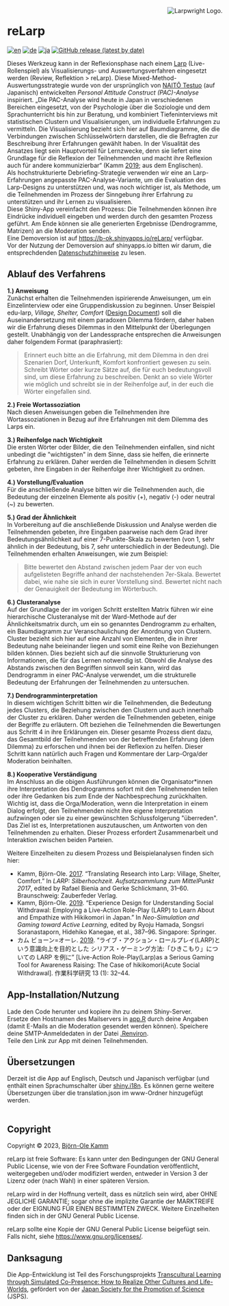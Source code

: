 <picture>
  <source media="(prefers-color-scheme: dark)" srcset="https://www.larpwright.online/assets/rl-logo_wh.png">
  <source media="(prefers-color-scheme: light)" srcset="https://www.larpwright.online/assets/rl-logo_bl.png">
  <img align="right" alt="Larpwright Logo." src="https://www.larpwright.online/assets/rl-logo_bl.png">
</picture>

# reLarp
[![en](https://img.shields.io/badge/lang-en-blue.svg)](README.md)
[![de](https://img.shields.io/badge/lang-de-green.svg)](README.de.md)
[![ja](https://img.shields.io/badge/lang-ja-red.svg)](README.ja.md)
[![GitHub release (latest by date)](https://img.shields.io/github/v/release/larpgit/relarp?color=lightgrey&label=version&logo=github)](https://github.com/larpGit/relarp/releases/latest)

Dieses Werkzeug kann in der Reflexionsphase nach einem [Larp](https://nordiclarp.org/wiki/Larp) (Live-Rollenspiel) als Visualisierungs- und Auswertungsverfahren eingesetzt werden (Review, Reflektion > reLarp). Diese Mixed-Method-Auswertungsstrategie wurde von der ursprünglich von [NAITŌ Testuo](https://pacanalysis.jimdofree.com/) (auf Japanisch) entwickelten *Personal Attitude Construct (PAC)-Analyse* inspiriert. „Die PAC-Analyse wird heute in Japan in verschiedenen Bereichen eingesetzt, von der Psychologie über die Soziologie und dem Sprachunterricht bis hin zur Beratung, und kombiniert Tiefeninterviews mit statistischen Clustern und Visualisierungen, um individuelle Erfahrungen zu vermitteln. Die Visualisierung bezieht sich hier auf Baumdiagramme, die die Verbindungen zwischen Schlüsselwörtern darstellen, die die Befragten zur Beschreibung ihrer Erfahrungen gewählt haben. In der Visualität des Ansatzes liegt sein Hauptvorteil für Lernzwecke, denn sie liefert eine Grundlage für die Reflexion der Teilnehmenden und macht ihre Reflexion auch für andere kommunizierbar“ (Kamm [2019](https://doi.org/10.1007/978-981-13-8039-6_36); aus dem Englischen). <br/>
Als hochstrukturierte Debriefing-Strategie verwenden wir eine an Larp-Erfahrungen angepasste PAC-Analyse-Variante, um die Evaluation des Larp-Designs zu unterstützen und, was noch wichtiger ist, als Methode, um die Teilnehmenden im Prozess der Sinngebung ihrer Erfahrung zu unterstützen und ihr Lernen zu visualisieren. <br/>
Diese Shiny-App vereinfacht den Prozess: Die Teilnehmenden können ihre Eindrücke individuell eingeben und werden durch den gesamten Prozess geführt. Am Ende können sie alle generierten Ergebnisse (Dendrogramme, Matrizen) an die Moderation senden. <br/>
Eine Demoversion ist auf https://b-ok.shinyapps.io/reLarp/ verfügbar.<br/>
Vor der Nutzung der Demoversion auf shinyapps.io bitten wir darum, die entsprechdenden [Datenschutzhinweise](https://www.larpwright.online/de/relarp/#data_privacy) zu lesen.

## Ablauf des Verfahrens
**1.) Anweisung**<br/>
Zunächst erhalten die Teilnehmenden ispirierende Anweisungen, um ein Einzelinterview oder eine Gruppendiskussion zu beginnen. Unser Beispiel edu-larp, *Village, Shelter, Comfort* ([Design Document](https://www.b-ok.de/vsc_larp/)) soll die Auseinandersetzung mit einem paradoxen Dilemma fördern, daher haben wir die Erfahrung dieses Dilemmas in den Mittelpunkt der Überlegungen gestellt. Unabhängig von der Landessprache entsprechen die Anweisungen daher folgendem Format (paraphrasiert):
> Erinnert euch bitte an die Erfahrung, mit dem Dilemma in den drei Szenarien Dorf, Unterkunft, Komfort konfrontiert gewesen zu sein. Schreibt Wörter oder kurze Sätze auf, die für euch bedeutungsvoll sind, um diese Erfahrung zu beschreiben. Denkt an so viele Wörter wie möglich und schreibt sie in der Reihenfolge auf, in der euch die Wörter eingefallen sind.

**2.) Freie Wortassoziation**<br/>
Nach diesen Anweisungen geben die Teilnehmenden ihre Wortassoziationen in Bezug auf ihre Erfahrungen mit dem Dilemma des Larps ein.

**3.) Reihenfolge nach Wichtigkeit**<br/>
Die ersten Wörter oder Bilder, die den Teilnehmenden einfallen, sind nicht unbedingt die "wichtigsten" in dem Sinne, dass sie helfen, die erinnerte Erfahrung zu erklären. Daher werden die Teilnehmenden in diesem Schritt gebeten, ihre Eingaben in der Reihenfolge ihrer Wichtigkeit zu ordnen.

**4.) Vorstellung/Evaluation**<br/>
Für die anschließende Analyse bitten wir die Teilnehmenden auch, die Bedeutung der einzelnen Elemente als positiv (+), negativ (-) oder neutral (~) zu bewerten.

**5.) Grad der Ähnlichkeit**<br/>
In Vorbereitung auf die anschließende Diskussion und Analyse werden die Teilnehmenden gebeten, ihre Eingaben paarweise nach dem Grad ihrer Bedeutungsähnlichkeit auf einer 7-Punkte-Skala zu bewerten (von 1, sehr ähnlich in der Bedeutung, bis 7, sehr unterschiedlich in der Bedeutung). Die Teilnehmenden erhalten Anweisungen, wie zum Beispiel:
> Bitte bewertet den Abstand zwischen jedem Paar der von euch aufgelisteten Begriffe anhand der nachstehenden 7er-Skala. Bewertet dabei, wie nahe sie sich in eurer Vorstellung sind. Bewertet nicht nach der Genauigkeit der Bedeutung im Wörterbuch.

**6.) Clusteranalyse**<br/>
Auf der Grundlage der im vorigen Schritt erstellten Matrix führen wir eine hierarchische Clusteranalyse mit der Ward-Methode auf der Ähnlichkeitsmatrix durch, um ein so genanntes Dendrogramm zu erhalten, ein Baumdiagramm zur Veranschaulichung der Anordnung von Clustern. Cluster bezieht sich hier auf eine Anzahl von Elementen, die in ihrer Bedeutung nahe beieinander liegen und somit eine Reihe von Beziehungen bilden können. Dies bezieht sich auf die sinnvolle Strukturierung von Informationen, die für das Lernen notwendig ist.
Obwohl die Analyse des Abstands zwischen den Begriffen sinnvoll sein kann, wird das Dendrogramm in einer PAC-Analyse verwendet, um die strukturelle Bedeutung der Erfahrungen der Teilnehmenden zu untersuchen.

**7.) Dendrogramminterpretation**<br/>
In diesem wichtigen Schritt bitten wir die Teilnehmenden, die Bedeutung jedes Clusters, die Beziehung zwischen den Clustern und auch innerhalb der Cluster zu erklären. Daher werden die Teilnehmenden gebeten, einige der Begriffe zu erläutern. Oft beziehen die Teilnehmenden die Bewertungen aus Schritt 4 in ihre Erklärungen ein. Dieser gesamte Prozess dient dazu, das Gesamtbild der Teilnehmenden von der betreffenden Erfahrung (dem Dilemma) zu erforschen und ihnen bei der Reflexion zu helfen. Dieser Schritt kann natürlich auch Fragen und Kommentare der Larp-Orga/der Moderation beinhalten.

**8.) Kooperative Verständigung**<br/>
Im Anschluss an die obigen Ausführungen können die Organisator*innen ihre Interpretation des Dendrogramms sofort mit den Teilnehmenden teilen oder ihre Gedanken bis zum Ende der Nachbesprechung zurückhalten. Wichtig ist, dass die Orga/Moderation, wenn die Interpretation in einem Dialog erfolgt, den Teilnehmenden nicht ihre eigene Interpretation aufzwingen oder sie zu einer gewünschten Schlussfolgerung "überreden". Das Ziel ist es, Interpretationen auszutauschen, um Antworten von den Teilnehmenden zu erhalten. Dieser Prozess erfordert Zusammenarbeit und Interaktion zwischen beiden Parteien.

Weitere Einzelheiten zu diesem Prozess und Beispielanalysen finden sich hier:<br/>
- Kamm, Björn-Ole. [2017](https://www.academia.edu/98921787/Translating_Research_into_Larp_Village_Shelter_Comfort). “Translating Research into Larp: Village, Shelter, Comfort.” In *LARP: Silberhochzeit. Aufsatzsammlung zum MittelPunkt 2017*, edited by Rafael Bienia and Gerke Schlickmann, 31–60. Braunschweig: Zauberfeder Verlag.<br/>
- Kamm, Björn-Ole. [2019](https://doi.org/10.1007/978-981-13-8039-6_36). “Experience Design for Understanding Social Withdrawal: Employing a Live-Action Role-Play (LARP) to Learn About and Empathize with Hikikomori in Japan.” In *Neo-Simulation and Gaming toward Active Learning*, edited by Ryoju Hamada, Songsri Soranastaporn, Hidehiko Kanegae, et al., 387–96. Singapore: Springer.<br/>
- カム ビョーン=オーレ. [2019](https://doi.org/10.32191/jjos.13.1_32). “ライブ・アクション・ロールプレイ(LARP)という意識向上を目的とした シリアス・ゲーミング方法:「ひきこもり」についての LARP を例に” [Live-Action Role-Play(Larp)as a Serious Gaming Tool for Awareness Raising: The Case of hikikomori(Acute Social Withdrawal]. 作業科学研究 13 (1): 32–44.

## App-Installation/Nutzung
Lade den Code herunter und kopiere ihn zu deinem Shiny-Server.<br/>
Ersetze den Hostnamen des Mailservers in [app.R](app.R) durch deine Angaben (damit E-Mails an die Moderation gesendet werden können). Speichere deine SMTP-Anmeldedaten in der Datei  [.Renviron](.Renviron).<br/>
Teile den Link zur App mit deinen Teilnehmenden.

## Übersetzungen
Derzeit ist die App auf Englisch, Deutsch und Japanisch verfügbar (und enthält einen Sprachumschalter über [shiny.i18n](https://github.com/Appsilon/shiny.i18n). Es können gerne weitere Übersetzungen über die translation.json im www-Ordner hinzugefügt werden.<br/><br/>

## Copyright
Copyright &copy; 2023, [Björn-Ole Kamm](https://www.b-ok.de)

reLarp ist freie Software: Es kann unter den Bedingungen der GNU General Public License, wie von der Free Software Foundation veröffentlicht, weitergegeben und/oder modifiziert werden, entweder in Version 3 der Lizenz oder (nach Wahl) in einer späteren Version.

reLarp wird in der Hoffnung verteilt, dass es nützlich sein wird, aber OHNE JEGLICHE GARANTIE; sogar ohne die implizite Garantie der MARKTREIFE oder der EIGNUNG FÜR EINEN BESTIMMTEN ZWECK. Weitere Einzelheiten finden sich in der GNU General Public License.

reLarp sollte eine Kopie der GNU General Public License beigefügt sein. Falls nicht, siehe https://www.gnu.org/licenses/.

## Danksagung
Die App-Entwicklung ist Teil des Forschungsprojekts [Transcultural Learning through Simulated Co-Presence: How to Realize Other Cultures and Life-Worlds](https://kaken.nii.ac.jp/en/grant/KAKENHI-PROJECT-19KT0028/), gefördert von der [Japan Society for the Promotion of Science](https://www.jsps.go.jp/english/) (JSPS).
